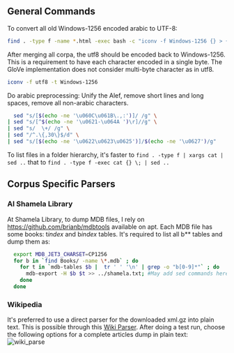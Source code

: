 ## General Commands

To convert all old Windows-1256 encoded arabic to UTF-8:
```sh
find . -type f -name *.html -exec bash -c "iconv -f Windows-1256 {} > {}.utf8" \;
```

After merging all corpa, the utf8 should be encoded back to Windows-1256. This is a requirement to have each character encoded in a single byte. The GloVe implementation does not consider multi-byte character as in utf8.
```sh
iconv -f utf8 -t Windows-1256
```

Do arabic preprocessing: Unify the Alef, remove short lines and long spaces, remove all non-arabic characters.
```sh
  sed "s/[$(echo -ne '\u060C\u061B\.,:')]/ /g" \
| sed "s/[^$(echo -ne '\u0621-\u064A ')\r]//g" \
| sed "s/  \+/ /g" \
| sed "/^.\{,30\}$/d" \
| sed "s/[$(echo -ne '\u0622\u0623\u0625')]/$(echo -ne '\u0627')/g"
```

To list files in a folder hierarchy, it's faster to ``find . -type f | xargs cat | sed ..`` that to ``find . -type f -exec cat {} \; | sed ..``

## Corpus Specific Parsers
### Al Shamela Library
At Shamela Library, to dump MDB files, I rely on https://github.com/brianb/mdbtools available on apt.
Each MDB file has some books: t*index* and b*index* tables. It's required to list all b** tables and dump them as:
```sh
  export MDB_JET3_CHARSET=CP1256
  for b in `find Books/ -name \*.mdb` ; do 
    for t in `mdb-tables $b |  tr ' ' '\n' | grep -o "b[0-9]*"` ; do
      mdb-export -H $b $t >> ../shamela.txt; #May add sed commands here as well!
    done
  done
```

### Wikipedia
It's preferred to use a direct parser for the downloaded xml.gz into plain text. This is possible through this [Wiki 
Parser](https://dizzylogic.com/wiki-parser/). After doing a test run, choose the following options for a complete articles dump in plain text:
![wiki_parse](https://user-images.githubusercontent.com/90985/40912749-c55b9c26-67f2-11e8-904f-fc309b4c59c2.jpg)


